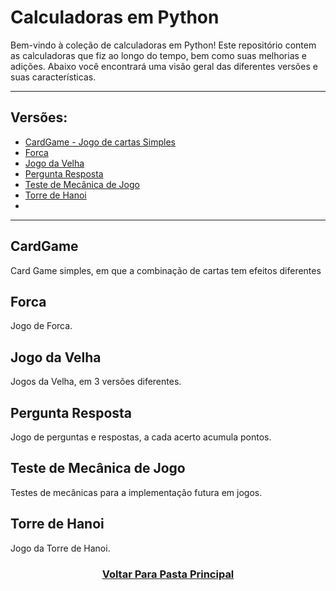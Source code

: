 # Calculadoras em Python

Bem-vindo à coleção de calculadoras em Python! Este repositório contem as calculadoras que fiz ao longo do tempo, bem como suas melhorias e adições. Abaixo você encontrará uma visão geral das diferentes versões e suas características.

---

## Versões:

- [CardGame - Jogo de cartas Simples](CardGame)
- [Forca](Forca)
- [Jogo da Velha](JogoVelha)
- [Pergunta Resposta](PerguntaResposta)
- [Teste de Mecânica de Jogo](TesteJogo)
- [Torre de Hanoi](TorreHanoi)
- 
---

## CardGame<a name="CardGame"></a>

Card Game simples, em que a combinação de cartas tem efeitos diferentes

## Forca <a name="Forca"></a>

Jogo de Forca.

## Jogo da Velha<a name="JogoVelha"></a>

Jogos da Velha, em 3 versões diferentes.

## Pergunta Resposta <a name="PerguntaResposta"></a>

Jogo de perguntas e respostas, a cada acerto acumula pontos.

## Teste de Mecânica de Jogo<a name="TesteJogo"></a>

Testes de mecânicas para a implementação futura em jogos.

## Torre de Hanoi<a name="TorreHanoi"></a>

Jogo da Torre de Hanoi.

<H3 align="center">
<a href="https://github.com/Hilster00/Jogos">
Voltar Para Pasta Principal
</a>
</H3>

